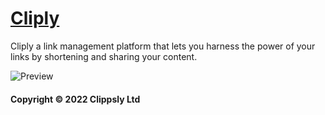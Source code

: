 # [Cliply](https://cliply.link)
Cliply a link management platform that lets you harness the power of your links by shortening and sharing your content.

![Preview](https://media.discordapp.net/attachments/962458083362230303/986954599128793138/unknown.png?width=814&height=634)


#### Copyright © 2022 Clippsly Ltd ####

